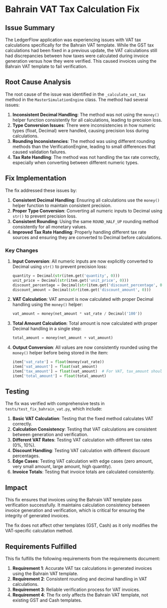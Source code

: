 # Bahrain VAT Tax Calculation Fix

## Issue Summary

The LedgerFlow application was experiencing issues with VAT tax calculations specifically for the Bahrain VAT template. While the GST tax calculations had been fixed in a previous update, the VAT calculations still had discrepancies between how taxes were calculated during invoice generation versus how they were verified. This caused invoices using the Bahrain VAT template to fail verification.

## Root Cause Analysis

The root cause of the issue was identified in the `_calculate_vat_tax` method in the `MasterSimulationEngine` class. The method had several issues:

1. **Inconsistent Decimal Handling**: The method was not using the `money()` helper function consistently for all calculations, leading to precision loss.
2. **Type Conversion Issues**: There were inconsistencies in how numeric types (float, Decimal) were handled, causing precision loss during calculations.
3. **Rounding Inconsistencies**: The method was using different rounding methods than the VerificationEngine, leading to small differences that caused validation failures.
4. **Tax Rate Handling**: The method was not handling the tax rate correctly, especially when converting between different numeric types.

## Fix Implementation

The fix addressed these issues by:

1. **Consistent Decimal Handling**: Ensuring all calculations use the `money()` helper function to maintain consistent precision.
2. **Proper Type Conversion**: Converting all numeric inputs to Decimal using `str()` to prevent precision loss.
3. **Consistent Rounding**: Using the same `ROUND_HALF_UP` rounding method consistently for all monetary values.
4. **Improved Tax Rate Handling**: Properly handling different tax rate sources and ensuring they are converted to Decimal before calculations.

### Key Changes

1. **Input Conversion**: All numeric inputs are now explicitly converted to Decimal using `str()` to prevent precision loss:
   ```python
   quantity = Decimal(str(item.get('quantity', 0)))
   unit_price = Decimal(str(item.get('unit_price', 0)))
   discount_percentage = Decimal(str(item.get('discount_percentage', 0)))
   discount_amount = Decimal(str(item.get('discount_amount', 0)))
   ```

2. **VAT Calculation**: VAT amount is now calculated with proper Decimal handling using the `money()` helper:
   ```python
   vat_amount = money(net_amount * vat_rate / Decimal('100'))
   ```

3. **Total Amount Calculation**: Total amount is now calculated with proper Decimal handling in a single step:
   ```python
   total_amount = money(net_amount + vat_amount)
   ```

4. **Output Conversion**: All values are now consistently rounded using the `money()` helper before being stored in the item:
   ```python
   item['vat_rate'] = float(money(vat_rate))
   item['vat_amount'] = float(vat_amount)
   item['tax_amount'] = float(vat_amount)  # For VAT, tax_amount should equal vat_amount
   item['total_amount'] = float(total_amount)
   ```

## Testing

The fix was verified with comprehensive tests in `tests/test_fix_bahrain_vat.py`, which include:

1. **Basic VAT Calculation**: Testing that the fixed method calculates VAT correctly.
2. **Calculation Consistency**: Testing that VAT calculations are consistent between generation and verification.
3. **Different VAT Rates**: Testing VAT calculation with different tax rates (0%, 10%).
4. **Discount Handling**: Testing VAT calculation with different discount percentages.
5. **Edge Cases**: Testing VAT calculation with edge cases (zero amount, very small amount, large amount, high quantity).
6. **Invoice Totals**: Testing that invoice totals are calculated consistently.

## Impact

This fix ensures that invoices using the Bahrain VAT template pass verification successfully. It maintains calculation consistency between invoice generation and verification, which is critical for ensuring the integrity of generated invoices.

The fix does not affect other templates (GST, Cash) as it only modifies the VAT-specific calculation method.

## Requirements Fulfilled

This fix fulfills the following requirements from the requirements document:

1. **Requirement 1**: Accurate VAT tax calculations in generated invoices using the Bahrain VAT template.
2. **Requirement 2**: Consistent rounding and decimal handling in VAT calculations.
3. **Requirement 3**: Reliable verification process for VAT invoices.
4. **Requirement 4**: The fix only affects the Bahrain VAT template, not existing GST and Cash templates.